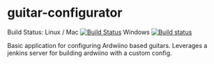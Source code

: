 # guitar-configurator 
Build Status: Linux / Mac [![Build Status](https://travis-ci.org/sanjay900/guitar-configurator.svg?branch=master)](https://travis-ci.org/sanjay900/guitar-configurator) 
Windows [![Build status](https://ci.appveyor.com/api/projects/status/n0tcx8y4d5vib7xn?svg=true)](https://ci.appveyor.com/project/sanjay900/guitar-configurator)




Basic application for configuring Ardwiino based guitars. Leverages a jenkins server for building ardwiino with a custom config.